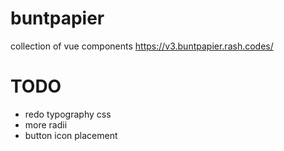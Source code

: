 # buntpapier
collection of vue components
https://v3.buntpapier.rash.codes/

# TODO
- redo typography css
- more radii
- button icon placement
